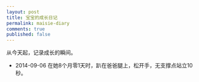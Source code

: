 ```yaml
---
layout: post
title: 宝宝的成长日记
permalink: maisie-diary
comments: true
published: false
---
```

<div class="message">
从今天起，记录成长的瞬间。
</div>

* 2014-09-06 在她8个月零1天时，趴在爸爸腿上，松开手，无支撑点站立10秒。
